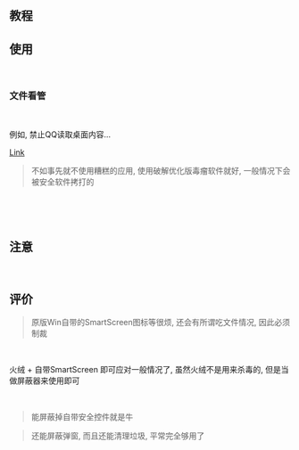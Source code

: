 ## 教程

## 使用

‍

### 文件看管

‍

例如, 禁止QQ读取桌面内容...

[Link](https://www.bilibili.com/read/cv13629164)

> 不如事先就不使用糟糕的应用, 使用破解优化版毒瘤软件就好, 一般情况下会被安全软件拷打的

‍

‍

## 注意

‍

## 评价

> 原版Win自带的SmartScreen图标等很烦, 还会有所谓吃文件情况, 因此必须制裁

‍

火绒 + 自带SmartScreen 即可应对一般情况了, 虽然火绒不是用来杀毒的, 但是当做屏蔽器来使用即可

‍

> 能屏蔽掉自带安全控件就是牛

> 还能屏蔽弹窗, 而且还能清理垃圾, 平常完全够用了
